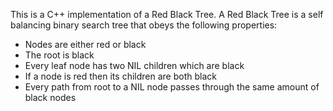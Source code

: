 This is a C++ implementation of a Red Black Tree.
A Red Black Tree is a self balancing binary search tree that obeys the following properties:
- Nodes are either red or black
- The root is black
- Every leaf node has two NIL children which are black
- If a node is red then its children are both black
- Every path from root to a NIL node passes through the same amount of black nodes
